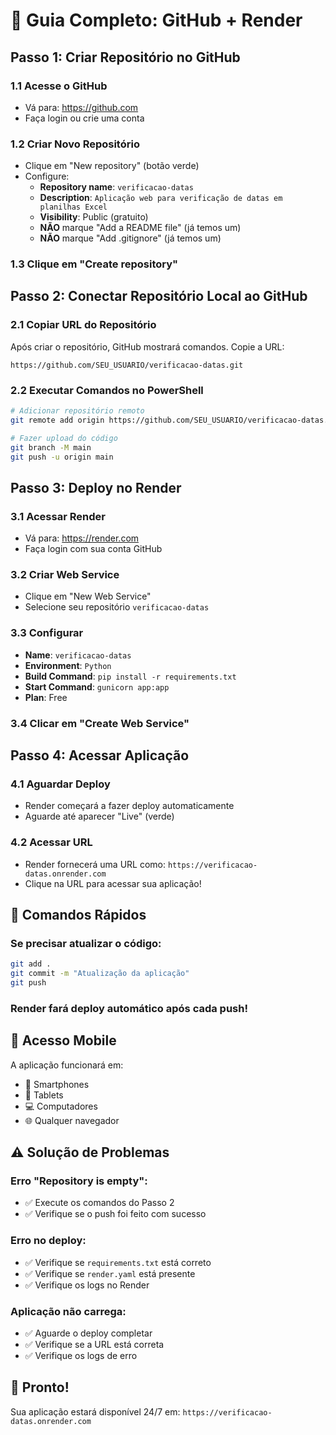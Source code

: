 # 🚀 Guia Completo: GitHub + Render

## Passo 1: Criar Repositório no GitHub

### 1.1 Acesse o GitHub
- Vá para: https://github.com
- Faça login ou crie uma conta

### 1.2 Criar Novo Repositório
- Clique em "New repository" (botão verde)
- Configure:
  - **Repository name**: `verificacao-datas`
  - **Description**: `Aplicação web para verificação de datas em planilhas Excel`
  - **Visibility**: Public (gratuito)
  - **NÃO** marque "Add a README file" (já temos um)
  - **NÃO** marque "Add .gitignore" (já temos um)

### 1.3 Clique em "Create repository"

## Passo 2: Conectar Repositório Local ao GitHub

### 2.1 Copiar URL do Repositório
Após criar o repositório, GitHub mostrará comandos. Copie a URL:
```
https://github.com/SEU_USUARIO/verificacao-datas.git
```

### 2.2 Executar Comandos no PowerShell
```bash
# Adicionar repositório remoto
git remote add origin https://github.com/SEU_USUARIO/verificacao-datas.git

# Fazer upload do código
git branch -M main
git push -u origin main
```

## Passo 3: Deploy no Render

### 3.1 Acessar Render
- Vá para: https://render.com
- Faça login com sua conta GitHub

### 3.2 Criar Web Service
- Clique em "New Web Service"
- Selecione seu repositório `verificacao-datas`

### 3.3 Configurar
- **Name**: `verificacao-datas`
- **Environment**: `Python`
- **Build Command**: `pip install -r requirements.txt`
- **Start Command**: `gunicorn app:app`
- **Plan**: Free

### 3.4 Clicar em "Create Web Service"

## Passo 4: Acessar Aplicação

### 4.1 Aguardar Deploy
- Render começará a fazer deploy automaticamente
- Aguarde até aparecer "Live" (verde)

### 4.2 Acessar URL
- Render fornecerá uma URL como:
  `https://verificacao-datas.onrender.com`
- Clique na URL para acessar sua aplicação!

## 🔧 Comandos Rápidos

### Se precisar atualizar o código:
```bash
git add .
git commit -m "Atualização da aplicação"
git push
```

### Render fará deploy automático após cada push!

## 📱 Acesso Mobile

A aplicação funcionará em:
- 📱 Smartphones
- 📱 Tablets  
- 💻 Computadores
- 🌐 Qualquer navegador

## ⚠️ Solução de Problemas

### Erro "Repository is empty":
- ✅ Execute os comandos do Passo 2
- ✅ Verifique se o push foi feito com sucesso

### Erro no deploy:
- ✅ Verifique se `requirements.txt` está correto
- ✅ Verifique se `render.yaml` está presente
- ✅ Verifique os logs no Render

### Aplicação não carrega:
- ✅ Aguarde o deploy completar
- ✅ Verifique se a URL está correta
- ✅ Verifique os logs de erro

## 🎉 Pronto!

Sua aplicação estará disponível 24/7 em:
`https://verificacao-datas.onrender.com` 